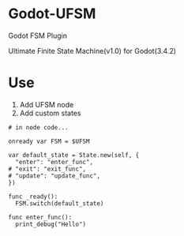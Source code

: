 # Godot-UFSM
Godot FSM Plugin

Ultimate Finite State Machine(v1.0) for Godot(3.4.2)

# Use

1. Add UFSM node
2. Add custom states


```
# in node code...

onready var FSM = $UFSM

var default_state = State.new(self, {
  "enter": "enter_func",
# "exit": "exit_func",
# "update": "update_func",
})

func _ready():
  FSM.switch(default_state)

func enter_func():
  print_debug("Hello")
```
